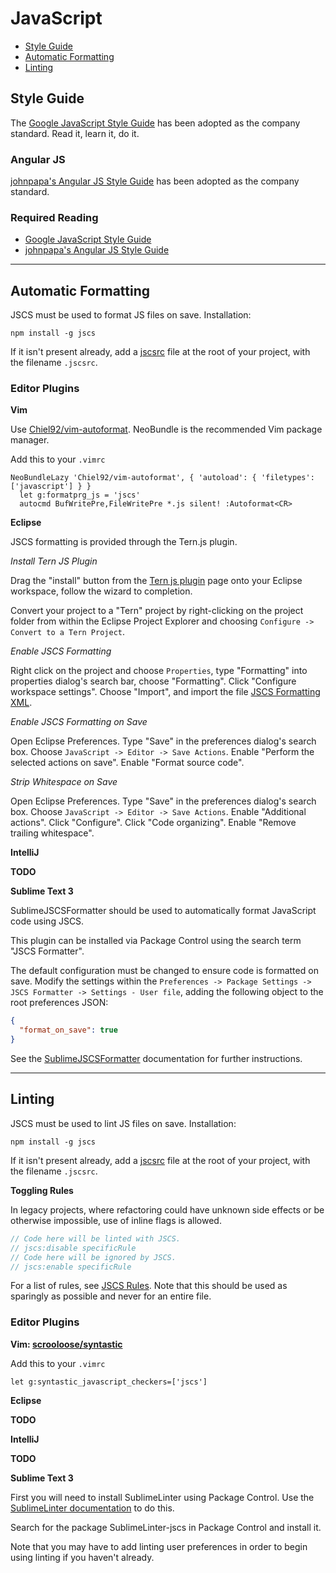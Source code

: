 # JavaScript

 - [Style Guide](#style-guide)
 - [Automatic Formatting](#automatic-formatting)
 - [Linting](#linting)

## Style Guide

The [Google JavaScript Style Guide][google-style-guide] has been adopted as the company standard. Read it, learn 
it, do it.

### Angular JS

[johnpapa's Angular JS Style Guide][angular-style-guide] has been adopted as the company standard.  

### Required Reading

 - [Google JavaScript Style Guide][google-style-guide]
 - [johnpapa's Angular JS Style Guide][angular-style-guide]

[google-style-guide]: http://google-styleguide.googlecode.com/svn/trunk/javascriptguide.xml
[angular-style-guide]: https://github.com/johnpapa/angular-styleguide

- - -

## Automatic Formatting

JSCS must be used to format JS files on save. Installation:

`npm install -g jscs`

If it isn't present already, add a [jscsrc][jscs-config] file at the root of your project, with the filename 
`.jscsrc`.

### Editor Plugins

**Vim**

Use [Chiel92/vim-autoformat][vim-autoformat]. NeoBundle is the recommended Vim package manager.

Add this to your `.vimrc`

```VimL
NeoBundleLazy 'Chiel92/vim-autoformat', { 'autoload': { 'filetypes': ['javascript'] } }
  let g:formatprg_js = 'jscs'
  autocmd BufWritePre,FileWritePre *.js silent! :Autoformat<CR>
```

**Eclipse**

JSCS formatting is provided through the Tern.js plugin. 

*Install Tern JS Plugin*

Drag the "install" button from the [Tern js plugin][tern-js-plugin] page onto your Eclipse workspace, follow the 
wizard to completion.

Convert your project to a "Tern" project by right-clicking on the project folder from within the Eclipse
Project Explorer and choosing `Configure -> Convert to a Tern Project`.

*Enable JSCS Formatting*

Right click on the project and choose `Properties`, type "Formatting" into properties dialog's search bar, choose 
"Formatting". Click "Configure workspace settings". Choose "Import", and import the file [JSCS Formatting XML][jscs-xml].

*Enable JSCS Formatting on Save*

Open Eclipse Preferences. Type "Save" in the preferences dialog's search box. Choose `JavaScript -> Editor -> Save Actions`.
Enable "Perform the selected actions on save". Enable "Format source code". 

*Strip Whitespace on Save* 

Open Eclipse Preferences. Type "Save" in the preferences dialog's search box. Choose `JavaScript -> Editor -> Save Actions`.
Enable "Additional actions". Click "Configure". Click "Code organizing". Enable "Remove trailing whitespace".

[jscs-xml]: https://raw.githubusercontent.com/solnetdigital/standards-and-tooling/master/javascript/config/jscs.xml

**IntelliJ**

**TODO**

**Sublime Text 3**

SublimeJSCSFormatter should be used to automatically format JavaScript code using JSCS.

This plugin can be installed via Package Control using the search term "JSCS Formatter".

The default configuration must be changed to ensure code is formatted on save.
Modify the settings within the `Preferences -> Package Settings -> JSCS Formatter -> Settings - User file`,
adding the following object to the root preferences JSON:

```JSON
{
  "format_on_save": true
}
```

See the [SublimeJSCSFormatter][sublime-jscs-formatter] documentation for further instructions.

[vim-autoformat]: https://github.com/Chiel92/vim-autoformat
[sublime-text-3-jscs]: https://packagecontrol.io/packages/SublimeLinter-jscs
[sublime-jscs-formatter]: https://github.com/TheSavior/SublimeJSCSFormatter

- - -

## Linting

JSCS must be used to lint JS files on save. Installation:

`npm install -g jscs`

If it isn't present already, add a [jscsrc][jscs-config] file at the root of your project, with the filename `.jscsrc`.

**Toggling Rules**

In legacy projects, where refactoring could have unknown side effects or be otherwise impossible, use of inline flags is allowed.

```JavaScript
// Code here will be linted with JSCS.
// jscs:disable specificRule
// Code here will be ignored by JSCS.
// jscs:enable specificRule
```

For a list of rules, see [JSCS Rules][jscs-rules]. Note that this should be used as sparingly as possible and never for an entire file.

[jscs-rules]: http://jscs.info/rules.html

### Editor Plugins

**Vim: [scrooloose/syntastic][syntastic]**

Add this to your `.vimrc`

```VimL
let g:syntastic_javascript_checkers=['jscs']
```

**Eclipse**

**TODO**

**IntelliJ**

**TODO**

**Sublime Text 3**

First you will need to install SublimeLinter using Package Control. Use the
[SublimeLinter documentation][sublime-linter-documentation] to do this.

Search for the package SublimeLinter-jscs in Package Control and install it.

Note that you may have to add linting user preferences in order to begin using linting if you haven't already.

[syntastic]: https://github.com/scrooloose/syntastic
[sublime-linter-documentation]: https://sublimelinter.readthedocs.org/en/latest/installation.html#installing-via-pc
[jscs-config]: https://github.com/solnetdigital/standards-and-tooling/blob/master/javascript/config/jscs.json
[tern-js-plugin]: https://github.com/angelozerr/tern.java/blob/master/README.md
